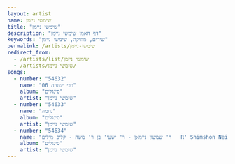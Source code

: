 ```yaml
---
layout: artist
name: שימשי ניימן
title: "שימשי ניימן"
description: "דף האמן שימשי ניימן"
keywords: "שירים, מוזיקה, שימשי ניימן"
permalink: /artists/שימשי-ניימן
redirect_from:
  - /artists/list/שימשי ניימן
  - /artists/שימשי-ניימן/
songs:
  - number: "54632"
    name: "06 רבי ישעיה"
    album: "סינגלים"
    artist: "שימשי ניימן"
  - number: "54633"
    name: "נחמה"
    album: "סינגלים"
    artist: "שימשי ניימן"
  - number: "54634"
    name: "ר' שמשון ניימאן - ר' ישעי' בן ר' משה - קליפ מילים   R' Shimshon Neiman - R' Shaye Ben R' Moishe"
    album: "סינגלים"
    artist: "שימשי ניימן"
---
```

